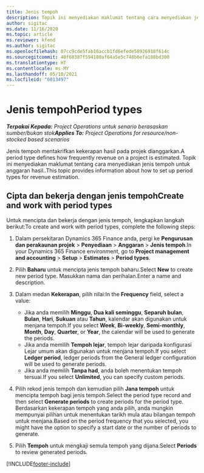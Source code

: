 ```yaml
---
title: Jenis tempoh
description: Topik ini menyediakan maklumat tentang cara menyediakan jenis tempoh untuk anggaran hasil..
author: sigitac
ms.date: 11/16/2020
ms.topic: article
ms.reviewer: kfend
ms.author: sigitac
ms.openlocfilehash: 07cc9cde5fab10accb1fd6efede58926918f614c
ms.sourcegitcommit: 40f68387f594180af64a5e5c748b6efa188bd300
ms.translationtype: HT
ms.contentlocale: ms-MY
ms.lasthandoff: 05/10/2021
ms.locfileid: "6013497"
---
```

# <a name="period-types"></a><span data-ttu-id="78a33-103">Jenis tempoh</span><span class="sxs-lookup"><span data-stu-id="78a33-103">Period types</span></span>

<span data-ttu-id="78a33-104">_**Terpakai Kepada:** Project Operations untuk senario berasaskan sumber/bukan stok_</span><span class="sxs-lookup"><span data-stu-id="78a33-104">_**Applies To:** Project Operations for resource/non-stocked based scenarios_</span></span>

<span data-ttu-id="78a33-105">Jenis tempoh mentakrifkan kekerapan hasil pada projek dianggarkan.</span><span class="sxs-lookup"><span data-stu-id="78a33-105">A period type defines how frequently revenue on a project is estimated.</span></span> <span data-ttu-id="78a33-106">Topik ini menyediakan maklumat tentang cara menyediakan jenis tempoh untuk anggaran hasil..</span><span class="sxs-lookup"><span data-stu-id="78a33-106">This topic provides information about how to set up period types for revenue estimation.</span></span> 

## <a name="create-and-work-with-period-types"></a><span data-ttu-id="78a33-107">Cipta dan bekerja dengan jenis tempoh</span><span class="sxs-lookup"><span data-stu-id="78a33-107">Create and work with period types</span></span>
<span data-ttu-id="78a33-108">Untuk mencipta dan bekerja dengan jenis tempoh, lengkapkan langkah berikut:</span><span class="sxs-lookup"><span data-stu-id="78a33-108">To create and work with period types, complete the following steps:</span></span>

1. <span data-ttu-id="78a33-109">Dalam persekitaran Dynamics 365 Finance anda, pergi ke **Pengurusan dan perakaunan projek** > **Penyediaan** > **Anggaran** > **Jenis tempoh**.</span><span class="sxs-lookup"><span data-stu-id="78a33-109">In your Dynamics 365 Finance environment, go to **Project management and accounting** > **Setup** > **Estimates** > **Period types**.</span></span>
2. <span data-ttu-id="78a33-110">Pilih **Baharu** untuk mencipta jenis tempoh baharu.</span><span class="sxs-lookup"><span data-stu-id="78a33-110">Select **New** to create new period type.</span></span> <span data-ttu-id="78a33-111">Masukkan nama dan perihalan.</span><span class="sxs-lookup"><span data-stu-id="78a33-111">Enter a name and description.</span></span>
3. <span data-ttu-id="78a33-112">Dalam medan **Kekerapan**, pilih nilai:</span><span class="sxs-lookup"><span data-stu-id="78a33-112">In the **Frequency** field, select a value:</span></span>

    - <span data-ttu-id="78a33-113">Jika anda memilih **Minggu**, **Dua kali seminggu**, **Separuh bulan**, **Bulan**, **Hari**, **Sukuan** atau **Tahun**, kalendar akan digunakan untuk menjana tempoh.</span><span class="sxs-lookup"><span data-stu-id="78a33-113">If you select **Week**, **Bi-weekly**, **Semi-monthly**, **Month**, **Day**, **Quarter**, or **Year**, the calendar will be used to generate the periods.</span></span> 
    - <span data-ttu-id="78a33-114">Jika anda memilih **Tempoh lejar**, tempoh lejar daripada konfigurasi Lejar umum akan digunakan untuk menjana tempoh.</span><span class="sxs-lookup"><span data-stu-id="78a33-114">If you select **Ledger period**, ledger periods from the General ledger configuration will be used to generate periods.</span></span>
    - <span data-ttu-id="78a33-115">Jika anda memilih **Tanpa had**, anda boleh menentukan tempoh tersuai.</span><span class="sxs-lookup"><span data-stu-id="78a33-115">If you select **Unlimited**, you can specify custom periods.</span></span>
4. <span data-ttu-id="78a33-116">Pilih rekod jenis tempoh dan kemudian pilih **Jana tempoh** untuk mencipta tempoh bagi jenis tempoh.</span><span class="sxs-lookup"><span data-stu-id="78a33-116">Select the period type record and then select **Generate periods** to create periods for the period type.</span></span> <span data-ttu-id="78a33-117">Berdasarkan kekerapan tempoh yang anda pilih, anda mungkin mempunyai pilihan untuk menentukan tarikh mula atau bilangan tempoh untuk menjana.</span><span class="sxs-lookup"><span data-stu-id="78a33-117">Based on the period frequency that you selected, you might have the option to specify a start date or the number of periods to generate.</span></span>
5. <span data-ttu-id="78a33-118">Pilih **Tempoh** untuk mengkaji semula tempoh yang dijana.</span><span class="sxs-lookup"><span data-stu-id="78a33-118">Select **Periods** to review generated periods.</span></span>



[!INCLUDE[footer-include](../includes/footer-banner.md)]
